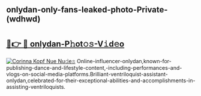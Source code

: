 ## onlydan-only-fans​-leaked-photo​-Private-(wdhwd)


# <h2><a href="https://mediaupload.pro?title=onlydan&ref=git">🔗👉 🔴 onlydan-P𝚑ot𝚘𝚜-V𝚒d𝚎o</a></h2>

[![Corinna Kopf Nue Nu𝚍e𝚜](https://i.imgur.com/0qMVB7G.gif)](https://mediaupload.pro?title=onlydan&ref=git)
Online-influencer-onlydan,known-for-publishing-dance-and-lifestyle-content,-including-performances-and-vlogs-on-social-media-platforms.Brilliant-ventriloquist-assistant-onlydan,celebrated-for-their-exceptional-abilities-and-accomplishments-in-assisting-ventriloquists.  